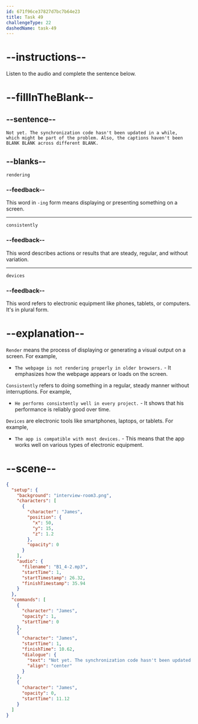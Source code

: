 ```yaml
---
id: 671f96ce37827d7bc7b64e23
title: Task 49
challengeType: 22
dashedName: task-49
---
```


<!-- (Audio) James: Not yet. The synchronization code hasn't been updated in a while, which might be part of the problem. Also, the captions haven't been rendering consistently across different devices. -->

# --instructions--

Listen to the audio and complete the sentence below.

# --fillInTheBlank--

## --sentence--

`Not yet. The synchronization code hasn't been updated in a while, which might be part of the problem. Also, the captions haven't been BLANK BLANK across different BLANK.`

## --blanks--

`rendering`

### --feedback--

This word in `-ing` form means displaying or presenting something on a screen.

---

`consistently`

### --feedback--

This word describes actions or results that are steady, regular, and without variation.

---

`devices`

### --feedback--

This word refers to electronic equipment like phones, tablets, or computers. It's in plural form.

# --explanation--

`Render` means the process of displaying or generating a visual output on a screen. For example,

- `The webpage is not rendering properly in older browsers.` - It emphasizes how the webpage appears or loads on the screen.

`Consistently` refers to doing something in a regular, steady manner without interruptions. For example,

- `He performs consistently well in every project.` - It shows that his performance is reliably good over time.

`Devices` are electronic tools like smartphones, laptops, or tablets. For example,

- `The app is compatible with most devices.` - This means that the app works well on various types of electronic equipment.

# --scene--

```json
{
  "setup": {
    "background": "interview-room3.png",
    "characters": [
      {
        "character": "James",
        "position": {
          "x": 50,
          "y": 15,
          "z": 1.2
        },
        "opacity": 0
      }
    ],
    "audio": {
      "filename": "B1_4-2.mp3",
      "startTime": 1,
      "startTimestamp": 26.32,
      "finishTimestamp": 35.94
    }
  },
  "commands": [
    {
      "character": "James",
      "opacity": 1,
      "startTime": 0
    },
    {
      "character": "James",
      "startTime": 1,
      "finishTime": 10.62,
      "dialogue": {
        "text": "Not yet. The synchronization code hasn't been updated in a while, which might be part of the problem. Also, the captions haven't been rendering consistently across different devices.",
        "align": "center"
      }
    },
    {
      "character": "James",
      "opacity": 0,
      "startTime": 11.12
    }
  ]
}
```
